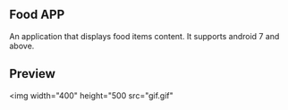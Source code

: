 ## Food APP

An application that displays food items content. It supports android 7 and above.

## Preview

<img width="400" height="500 src="gif.gif"
